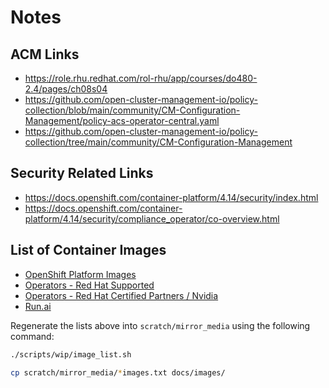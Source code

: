 # Notes

## ACM Links

- https://role.rhu.redhat.com/rol-rhu/app/courses/do480-2.4/pages/ch08s04
- https://github.com/open-cluster-management-io/policy-collection/blob/main/community/CM-Configuration-Management/policy-acs-operator-central.yaml
- https://github.com/open-cluster-management-io/policy-collection/tree/main/community/CM-Configuration-Management

## Security Related Links

- https://docs.openshift.com/container-platform/4.14/security/index.html
- https://docs.openshift.com/container-platform/4.14/security/compliance_operator/co-overview.html

## List of Container Images

- [OpenShift Platform Images](images/imageset-config-ocp-images.txt)
- [Operators - Red Hat Supported](images/imageset-config-redhat-images.txt)
- [Operators - Red Hat Certified Partners / Nvidia](images/imageset-config-certified-images.txt)
- [Run.ai](images/imageset-config-runai-images.txt)

Regenerate the lists above into `scratch/mirror_media` using the following command:

```sh
./scripts/wip/image_list.sh

cp scratch/mirror_media/*images.txt docs/images/
```
